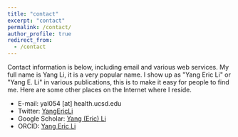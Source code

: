 ```yaml
---
title: "contact"
excerpt: "contact"
permalink: /contact/
author_profile: true
redirect_from:
  - /contact
---
```


Contact information is below, including email and various web services. My full name is Yang Li, it is a very popular name. 
I show up as "Yang Eric Li" or "Yang E. Li" in various publications, this is to make it easy for people to find me. Here are some other places on the Internet where I reside.

* E-mail: yal054 [at] health.ucsd.edu
* Twitter: [YangEricLi](https://twitter.com/YangEricLi)
* Google Scholar: [Yang (Eric) Li](https://scholar.google.com/citations?user=STMW2OgAAAAJ&hl=en)
* ORCID: [Yang Eric Li](https://orcid.org/0000-0001-6997-6018)

 
